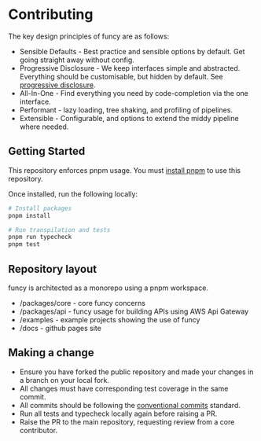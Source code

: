# Contributing

The key design principles of funcy are as follows:

- Sensible Defaults - Best practice and sensible options by default. Get going straight away without config.
- Progressive Disclosure - We keep interfaces simple and abstracted. Everything should be customisable, but hidden by default. See [progressive disclosure](https://en.wikipedia.org/wiki/Progressive_disclosure).
- All-In-One - Find everything you need by code-completion via the one interface.
- Performant - lazy loading, tree shaking, and profiling of pipelines.
- Extensible - Configurable, and options to extend the middy pipeline where needed.

## Getting Started

This repository enforces pnpm usage. You must [install pnpm](https://pnpm.io/installation) to use this repository.

Once installed, run the following locally:

```bash
# Install packages
pnpm install

# Run transpilation and tests
pnpm run typecheck
pnpm test
```

## Repository layout

funcy is architected as a monorepo using a pnpm workspace.

- /packages/core - core funcy concerns
- /packages/api - funcy usage for building APIs using AWS Api Gateway
- /examples - example projects showing the use of funcy
- /docs - github pages site

## Making a change

- Ensure you have forked the public repository and made your changes in a branch on your local fork.
- All changes must have corresponding test coverage in the same commit.
- All commits should be following the [conventional commits](https://www.conventionalcommits.org/en/v1.0.0/#summary) standard.
- Run all tests and typecheck locally again before raising a PR.
- Raise the PR to the main repository, requesting review from a core contributor.
